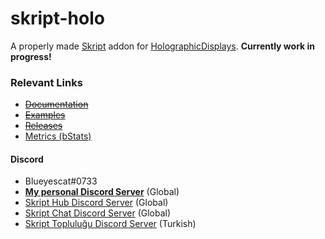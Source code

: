 # skript-holo
A properly made [Skript](https://github.com/SkriptLang/Skript) addon for [HolographicDisplays](https://dev.bukkit.org/projects/holographic-displays). **Currently work in progress!**

### Relevant Links
- [~~Documentation~~](https://skripthub.net/docs/?addon=skript-holo)
- [~~Examples~~](https://github.com/Blueyescat/skript-holo/wiki/Examples)
- [~~Releases~~](https://github.com/Blueyescat/skript-holo/releases)
- [Metrics (bStats)](https://bstats.org/plugin/bukkit/skript-holo)

#### Discord
- Blueyescat#0733
- [**My personal Discord Server**](https://discord.gg/ayvQQtq) (Global)
- [Skript Hub Discord Server](https://skripthub.net/discord) (Global)
- [Skript Chat Discord Server](https://discord.gg/tMhwDmC) (Global)
- [Skript Topluluğu Discord Server](https://discord.gg/UuNuz5Y) (Turkish)
